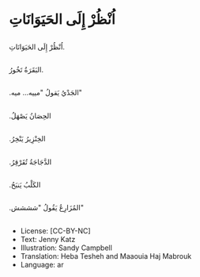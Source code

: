 # اُنْظُرْ إِلَى الحَيَوَانَاتِ

##
اُنْظُرْ إِلَى الحَيَوَانَاتِ.

##
البَقَرَةُ تَخُورُ.

##
.الجَدْيُ يَقولُ "مييه... ميه"

##
.الحِصَانُ يَصْهَلُ

##
.الخِنْزِيرُ يَنْخِرُ

##
.الدَّجَاجَةُ تُقَرْقِرُ

##
.الكَلْبُ يَنبَحُ

##
.المُزَارِعُ يَقُولُ "شششش"

##
* License: [CC-BY-NC]
* Text: Jenny Katz
* Illustration: Sandy Campbell
* Translation: Heba Tesheh and Maaouia Haj Mabrouk
* Language: ar
